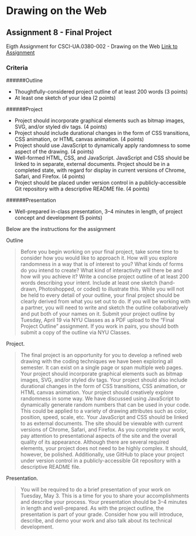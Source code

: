 # Drawing on the Web
## Assignment 8 - Final Project

Eigth Assignment for CSCI-UA.0380-002 - Drawing on the Web
[Link to Assignment](http://i6.cims.nyu.edu/~jcc608/drawingOnTheWeb/Final/)

### Criteria
######Outline
  - Thoughtfully-considered project outline of at least 200 words (3 points)
  - At least one sketch of your idea (2 points)

######Project
  - Project should incorporate graphical elements such as bitmap images, SVG, and/or styled div tags. (4 points)
  - Project should include durational changes in the form of CSS transitions, CSS animation, or HTML canvas animation. (4 points)
  - Project should use JavaScript to dynamically apply randomness to some aspect of the drawing. (4 points)
  - Well-formed HTML, CSS, and JavaScript. JavaScript and CSS should be linked to in separate, external documents. Project should be in a completed state, with regard for display in current versions of Chrome, Safari, and Firefox. (4 points)
  - Project should be placed under version control in a publicly-accessible Git repository with a descriptive README file. (4 points)
  
######Presentation
  - Well-prepared in-class presentation, 3–4 minutes in length, of project concept and development (5 points)


Below are the instructions for the assignment 

Outline
>Before you begin working on your final project, take some time to consider how you would like to approach it. How will you explore randomness in a way that is of interest to you? What kinds of forms do you intend to create? What kind of interactivity will there be and how will you achieve it?
Write a concise project outline of at least 200 words describing your intent. Include at least one sketch (hand-drawn, Photoshopped, or coded) to illustrate this. While you will not be held to every detail of your outline, your final project should be clearly derived from what you set out to do. If you will be working with a partner, you will need to write and sketch the outline collaboratively and put both of your names on it.
Submit your project outline by Tuesday, April 19 via NYU Classes as a PDF upload to the “Final Project Outline” assignment. If you work in pairs, you should both submit a copy of the outline via NYU Classes.

Project.
>The final project is an opportunity for you to develop a refined web drawing with the coding techniques we have been exploring all semester. It can exist on a single page or span multiple web pages. Your project should incorporate graphical elements such as bitmap images, SVG, and/or styled div tags. Your project should also include durational changes in the form of CSS transitions, CSS animation, or HTML canvas animation.
Your project should creatively explore randomness in some way. We have discussed using JavaScript to dynamically generate random numbers that can be used in your code. This could be applied to a variety of drawing attributes such as color, position, speed, scale, etc.
Your JavaScript and CSS should be linked to as external documents. The site should be viewable with current versions of Chrome, Safari, and Firefox. As you complete your work, pay attention to presentational aspects of the site and the overall quality of its appearance. Although there are several required elements, your project does not need to be highly complex. It should, however, be polished.
Additionally, use GitHub to place your project under version control in a publicly-accessible Git repository with a descriptive README file.

Presentation.
>You will be required to do a brief presentation of your work on Tuesday, May 3. This is a time for you to share your accomplishments and describe your process. Your presentation should be 3–4 minutes in length and well-prepared. As with the project outline, the presentation is part of your grade. Consider how you will introduce, describe, and demo your work and also talk about its technical development.
